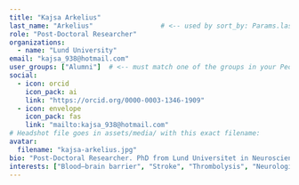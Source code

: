 ```yaml
---
title: "Kajsa Arkelius"
last_name: "Arkelius"                 # <-- used by sort_by: Params.last_name
role: "Post-Doctoral Researcher"
organizations:
  - name: "Lund University"
email: "kajsa_938@hotmail.com"
user_groups: ["Alumni"]  # <-- must match one of the groups in your People page
social:
  - icon: orcid
    icon_pack: ai
    link: "https://orcid.org/0000-0003-1346-1909"
  - icon: envelope
    icon_pack: fas
    link: "mailto:kajsa_938@hotmail.com"
# Headshot file goes in assets/media/ with this exact filename:
avatar:
  filename: "kajsa-arkelius.jpg"
bio: "Post-Doctoral Researcher. PhD from Lund Universitet in Neuroscience."
interests: ["Blood–brain barrier", "Stroke", "Thrombolysis", "Neurological Function"]
---
```

